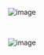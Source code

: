 ![image](https://github.com/user-attachments/assets/10e96f6a-4b51-423a-877c-6b11c3a16841)

<br>

![image](https://github.com/user-attachments/assets/860cef6c-5c6f-4d58-bb28-7e51a08a0cee)

<br>

